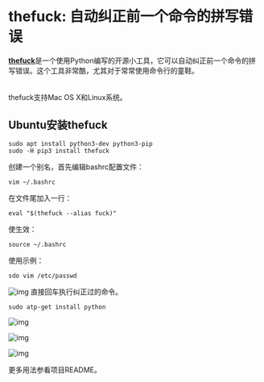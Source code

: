 # thefuck: 自动纠正前一个命令的拼写错误
[**thefuck**](https://github.com/nvbn/thefuck)是一个使用Python编写的开源小工具，它可以自动纠正前一个命令的拼写错误。这个工具非常酷，尤其对于常常使用命令行的童鞋。
######
thefuck支持Mac OS X和Linux系统。

## Ubuntu安装thefuck
```shell
sudo apt install python3-dev python3-pip
sudo -H pip3 install thefuck
```

创建一个别名，首先编辑bashrc配置文件：
```shell
vim ~/.bashrc
```

在文件尾加入一行：
```shell
eval "$(thefuck --alias fuck)"
```

使生效：
```shell
source ~/.bashrc
```
使用示例：
```shell
sdo vim /etc/passwd
```

![img](http://blog.topspeedsnail.com/wp-content/uploads/2016/05/Screen-Shot-2016-05-15-at-09.42.30.png)
直接回车执行纠正过的命令。
```shell
sudo atp-get install python
```

![img](http://blog.topspeedsnail.com/wp-content/uploads/2016/05/Screen-Shot-2016-05-15-at-09.44.40.png)

![img](http://blog.topspeedsnail.com/wp-content/uploads/2016/05/Screen-Shot-2016-05-15-at-09.47.28.png)

![img](https://raw.githubusercontent.com/nvbn/thefuck/master/example.gif)

更多用法参看项目README。